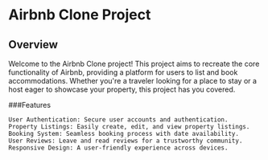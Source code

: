 #							Airbnb Clone Project

##							Overview

Welcome to the Airbnb Clone project! This project aims to recreate the core functionality of Airbnb, providing a platform for users to list and book accommodations. Whether you're a traveler looking for a place to stay or a host eager to showcase your property, this project has you covered.

###Features

    User Authentication: Secure user accounts and authentication.
    Property Listings: Easily create, edit, and view property listings.
    Booking System: Seamless booking process with date availability.
    User Reviews: Leave and read reviews for a trustworthy community.
    Responsive Design: A user-friendly experience across devices.
